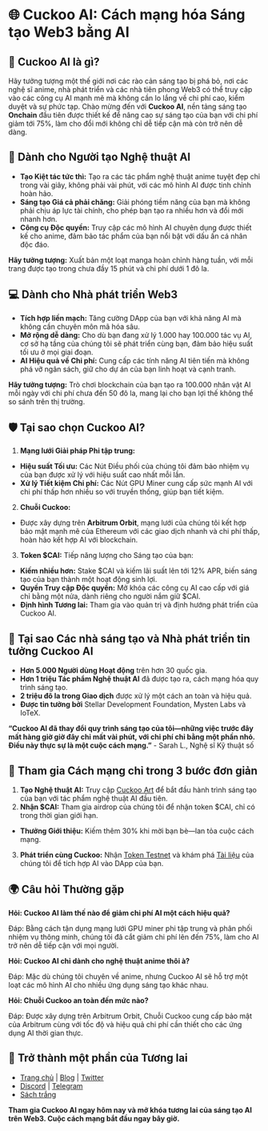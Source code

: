 # 🌐 Cuckoo AI: Cách mạng hóa Sáng tạo Web3 bằng AI

## 🚀 Cuckoo AI là gì?

Hãy tưởng tượng một thế giới nơi các rào cản sáng tạo bị phá bỏ, nơi các nghệ sĩ anime, nhà phát triển và các nhà tiên phong Web3 có thể truy cập vào các công cụ AI mạnh mẽ mà không cần lo lắng về chi phí cao, kiểm duyệt và sự phức tạp. Chào mừng đến với **Cuckoo AI**, nền tảng sáng tạo **Onchain** đầu tiên được thiết kế để nâng cao sự sáng tạo của bạn với chi phí giảm tới 75%, làm cho đổi mới không chỉ dễ tiếp cận mà còn trở nên dễ dàng.

## 🎨 Dành cho Người tạo Nghệ thuật AI

- **Tạo Kiệt tác tức thì:** Tạo ra các tác phẩm nghệ thuật anime tuyệt đẹp chỉ trong vài giây, không phải vài phút, với các mô hình AI được tinh chỉnh hoàn hảo.
- **Sáng tạo Giá cả phải chăng:** Giải phóng tiềm năng của bạn mà không phải chịu áp lực tài chính, cho phép bạn tạo ra nhiều hơn và đổi mới nhanh hơn.
- **Công cụ Độc quyền:** Truy cập các mô hình AI chuyên dụng được thiết kế cho anime, đảm bảo tác phẩm của bạn nổi bật với dấu ấn cá nhân độc đáo.

**Hãy tưởng tượng:** Xuất bản một loạt manga hoàn chỉnh hàng tuần, với mỗi trang được tạo trong chưa đầy 15 phút và chi phí dưới 1 đô la.

## 💻 Dành cho Nhà phát triển Web3

- **Tích hợp liền mạch:** Tăng cường DApp của bạn với khả năng AI mà không cần chuyên môn mã hóa sâu.
- **Mở rộng dễ dàng:** Cho dù bạn đang xử lý 1.000 hay 100.000 tác vụ AI, cơ sở hạ tầng của chúng tôi sẽ phát triển cùng bạn, đảm bảo hiệu suất tối ưu ở mọi giai đoạn.
- **AI Hiệu quả về Chi phí:** Cung cấp các tính năng AI tiên tiến mà không phá vỡ ngân sách, giữ cho dự án của bạn linh hoạt và cạnh tranh.

**Hãy tưởng tượng:** Trò chơi blockchain của bạn tạo ra 100.000 nhân vật AI mỗi ngày với chi phí chưa đến 50 đô la, mang lại cho bạn lợi thế không thể so sánh trên thị trường.

## 🛡️ Tại sao chọn Cuckoo AI?

1. **Mạng lưới Giải pháp Phi tập trung:**
  - **Hiệu suất Tối ưu:** Các Nút Điều phối của chúng tôi đảm bảo nhiệm vụ của bạn được xử lý với hiệu suất cao nhất mỗi lần.
  - **Xử lý Tiết kiệm Chi phí:** Các Nút GPU Miner cung cấp sức mạnh AI với chi phí thấp hơn nhiều so với truyền thống, giúp bạn tiết kiệm.

2. **Chuỗi Cuckoo:**
  - Được xây dựng trên **Arbitrum Orbit**, mạng lưới của chúng tôi kết hợp bảo mật mạnh mẽ của Ethereum với các giao dịch nhanh và chi phí thấp, hoàn hảo kết hợp AI với blockchain.

3. **Token $CAI:** Tiếp năng lượng cho Sáng tạo của bạn:
  - **Kiếm nhiều hơn:** Stake $CAI và kiếm lãi suất lên tới 12% APR, biến sáng tạo của bạn thành một hoạt động sinh lợi.
  - **Quyền Truy cập Độc quyền:** Mở khóa các công cụ AI cao cấp với giá chỉ bằng một nửa, dành riêng cho người nắm giữ $CAI.
  - **Định hình Tương lai:** Tham gia vào quản trị và định hướng phát triển của Cuckoo AI.

## 💎 Tại sao Các nhà sáng tạo và Nhà phát triển tin tưởng Cuckoo AI

- **Hơn 5.000 Người dùng Hoạt động** trên hơn 30 quốc gia.
- **Hơn 1 triệu Tác phẩm Nghệ thuật AI** đã được tạo ra, cách mạng hóa quy trình sáng tạo.
- **2 triệu đô la trong Giao dịch** được xử lý một cách an toàn và hiệu quả.
- **Được tin tưởng bởi** Stellar Development Foundation, Mysten Labs và IoTeX.

**“Cuckoo AI đã thay đổi quy trình sáng tạo của tôi—những việc trước đây mất hàng giờ giờ đây chỉ mất vài phút, với chi phí chỉ bằng một phần nhỏ. Điều này thực sự là một cuộc cách mạng.”** - Sarah L., Nghệ sĩ Kỹ thuật số

## 🚀 Tham gia Cách mạng chỉ trong 3 bước đơn giản

1. **Tạo Nghệ thuật AI:** Truy cập [Cuckoo Art](https://cuckoo.network/portal/art) để bắt đầu hành trình sáng tạo của bạn với tác phẩm nghệ thuật AI đầu tiên.
2. **Nhận $CAI:** Tham gia airdrop của chúng tôi để nhận token $CAI, chỉ có trong thời gian giới hạn.
  - **Thưởng Giới thiệu:** Kiếm thêm 30% khi mời bạn bè—lan tỏa cuộc cách mạng.
3. **Phát triển cùng Cuckoo:** Nhận [Token Testnet](https://cuckoo.network/portal/faucet) và khám phá [Tài liệu](https://cuckoo.network/vi/docs/cuckoo-chain/cuckoo-chain) của chúng tôi để tích hợp AI vào DApp của bạn.

## 🌍 Câu hỏi Thường gặp

**Hỏi: Cuckoo AI làm thế nào để giảm chi phí AI một cách hiệu quả?**

Đáp: Bằng cách tận dụng mạng lưới GPU miner phi tập trung và phân phối nhiệm vụ thông minh, chúng tôi đã cắt giảm chi phí lên đến 75%, làm cho AI trở nên dễ tiếp cận với mọi người.

**Hỏi: Cuckoo AI chỉ dành cho nghệ thuật anime thôi à?**

Đáp: Mặc dù chúng tôi chuyên về anime, nhưng Cuckoo AI sẽ hỗ trợ một loạt các mô hình AI cho nhiều ứng dụng sáng tạo khác nhau.

**Hỏi: Chuỗi Cuckoo an toàn đến mức nào?**

Đáp: Được xây dựng trên Arbitrum Orbit, Chuỗi Cuckoo cung cấp bảo mật của Arbitrum cùng với tốc độ và hiệu quả chi phí cần thiết cho các ứng dụng AI thời gian thực.

## 🔗 Trở thành một phần của Tương lai

- [Trang chủ](https://cuckoo.network/) | [Blog](https://cuckoo.network/blogs) | [Twitter](https://cuckoo.network/x)
- [Discord](https://cuckoo.network/dc) | [Telegram](https://cuckoo.network/tg)
- [Sách trắng](https://cuckoo.network/docs/cuckoo-network)

**Tham gia Cuckoo AI ngay hôm nay và mở khóa tương lai của sáng tạo AI trên Web3. Cuộc cách mạng bắt đầu ngay bây giờ.**
